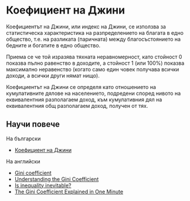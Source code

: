 # Коефициент на Джини

Коефициентът на Джини, или индекс на Джини, се използва за статистическа характеристика на разпределението на благата в едно общество, т.е. на разликата (паричната) между благосъстоянието на бедните и богатите в едно общество. 

Приема се че той изразява тяхната неравномерност, като стойност 0 показва пълно равенство в доходите, а стойност 1 (или 100%) показва максимално неравенство (когато само един човек получава всички доходи, а всички други нямат нищо).

Коефициентът на Джини се определя като отношението на кумулативните дялове на населението, подредени според нивото на еквивалентния разполагаем доход, към кумулативния дял на еквивалентния общ разполагаем доход, получен от тях.

## Научи повече

На български
* [Коефициент на Джини](https://bg.wikipedia.org/wiki/%D0%9A%D0%BE%D0%B5%D1%84%D0%B8%D1%86%D0%B8%D0%B5%D0%BD%D1%82_%D0%BD%D0%B0_%D0%94%D0%B6%D0%B8%D0%BD%D0%B8)

На английски
* [Gini coefficient](https://en.wikipedia.org/wiki/Gini_coefficient)
* [Understanding the Gini Coefficient](https://www.youtube.com/watch?v=BwSB__Ugo1s)
* [Is inequality inevitable?](https://www.youtube.com/watch?v=rEnf_CFoyv0)
* [The Gini Coefficient Explained in One Minute](https://www.youtube.com/watch?v=OUN93JwBAY4)

